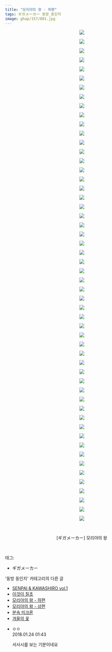 ```yaml
---
title: "모리야의 왕 - 하편"
tags: ギガメーカー 동방_동인지
image: ghap/157/001.jpg
---
```

<div class="article">
<p style="text-align: center; clear: none; float: none;"><img src="{{ site.nasurl }}/ghap/157/001.jpg"/></p>
<p style="text-align: center; clear: none; float: none;"><img src="{{ site.nasurl }}/ghap/157/002.jpg"/></p>
<p style="text-align: center; clear: none; float: none;"><img src="{{ site.nasurl }}/ghap/157/003.jpg"/></p>
<p style="text-align: center; clear: none; float: none;"><img src="{{ site.nasurl }}/ghap/157/004.jpg"/></p>
<p style="text-align: center; clear: none; float: none;"><img src="{{ site.nasurl }}/ghap/157/005.jpg"/></p>
<p style="text-align: center; clear: none; float: none;"><img src="{{ site.nasurl }}/ghap/157/006.jpg"/></p>
<p style="text-align: center; clear: none; float: none;"><img src="{{ site.nasurl }}/ghap/157/007.jpg"/></p>
<p style="text-align: center; clear: none; float: none;"><img src="{{ site.nasurl }}/ghap/157/008.jpg"/></p>
<p style="text-align: center; clear: none; float: none;"><img src="{{ site.nasurl }}/ghap/157/009.jpg"/></p>
<p style="text-align: center; clear: none; float: none;"><img src="{{ site.nasurl }}/ghap/157/010.jpg"/></p>
<p style="text-align: center; clear: none; float: none;"><img src="{{ site.nasurl }}/ghap/157/011.jpg"/></p>
<p style="text-align: center; clear: none; float: none;"><img src="{{ site.nasurl }}/ghap/157/012.jpg"/></p>
<p style="text-align: center; clear: none; float: none;"><img src="{{ site.nasurl }}/ghap/157/013.jpg"/></p>
<p style="text-align: center; clear: none; float: none;"><img src="{{ site.nasurl }}/ghap/157/014.jpg"/></p>
<p style="text-align: center; clear: none; float: none;"><img src="{{ site.nasurl }}/ghap/157/015.jpg"/></p>
<p style="text-align: center; clear: none; float: none;"><img src="{{ site.nasurl }}/ghap/157/016.jpg"/></p>
<p style="text-align: center; clear: none; float: none;"><img src="{{ site.nasurl }}/ghap/157/017.jpg"/></p>
<p style="text-align: center; clear: none; float: none;"><img src="{{ site.nasurl }}/ghap/157/018.jpg"/></p>
<p style="text-align: center; clear: none; float: none;"><img src="{{ site.nasurl }}/ghap/157/019.jpg"/></p>
<p style="text-align: center; clear: none; float: none;"><img src="{{ site.nasurl }}/ghap/157/020.jpg"/></p>
<p style="text-align: center; clear: none; float: none;"><img src="{{ site.nasurl }}/ghap/157/021.jpg"/></p>
<p style="text-align: center; clear: none; float: none;"><img src="{{ site.nasurl }}/ghap/157/022.jpg"/></p>
<p style="text-align: center; clear: none; float: none;"><img src="{{ site.nasurl }}/ghap/157/023.jpg"/></p>
<p style="text-align: center; clear: none; float: none;"><img src="{{ site.nasurl }}/ghap/157/024.jpg"/></p>
<p style="text-align: center; clear: none; float: none;"><img src="{{ site.nasurl }}/ghap/157/025.jpg"/></p>
<p style="text-align: center; clear: none; float: none;"><img src="{{ site.nasurl }}/ghap/157/026.jpg"/></p>
<p style="text-align: center; clear: none; float: none;"><img src="{{ site.nasurl }}/ghap/157/027.jpg"/></p>
<p style="text-align: center; clear: none; float: none;"><img src="{{ site.nasurl }}/ghap/157/028.jpg"/></p>
<p style="text-align: center; clear: none; float: none;"><img src="{{ site.nasurl }}/ghap/157/029.jpg"/></p>
<p style="text-align: center; clear: none; float: none;"><img src="{{ site.nasurl }}/ghap/157/030.jpg"/></p>
<p style="text-align: center; clear: none; float: none;"><img src="{{ site.nasurl }}/ghap/157/031.jpg"/></p>
<p style="text-align: center; clear: none; float: none;"><img src="{{ site.nasurl }}/ghap/157/032.jpg"/></p>
<p style="text-align: center; clear: none; float: none;"><img src="{{ site.nasurl }}/ghap/157/033.jpg"/></p>
<p style="text-align: center; clear: none; float: none;"><img src="{{ site.nasurl }}/ghap/157/034.jpg"/></p>
<p style="text-align: center; clear: none; float: none;"><img src="{{ site.nasurl }}/ghap/157/035.jpg"/></p>
<p style="text-align: center; clear: none; float: none;"><img src="{{ site.nasurl }}/ghap/157/036.jpg"/></p>
<p style="text-align: center; clear: none; float: none;"><img src="{{ site.nasurl }}/ghap/157/037.jpg"/></p>
<p style="text-align: center; clear: none; float: none;"><img src="{{ site.nasurl }}/ghap/157/038.jpg"/></p>
<p style="text-align: center; clear: none; float: none;"><img src="{{ site.nasurl }}/ghap/157/039.jpg"/></p>
<p style="text-align: center; clear: none; float: none;"><img src="{{ site.nasurl }}/ghap/157/040.jpg"/></p>
<p style="text-align: center; clear: none; float: none;"><img src="{{ site.nasurl }}/ghap/157/041.jpg"/></p>
<p style="text-align: center; clear: none; float: none;"><img src="{{ site.nasurl }}/ghap/157/042.jpg"/></p>
<p style="text-align: center; clear: none; float: none;"><img src="{{ site.nasurl }}/ghap/157/043.jpg"/></p>
<p style="text-align: center; clear: none; float: none;"><img src="{{ site.nasurl }}/ghap/157/044.jpg"/></p>
<p style="text-align: center; clear: none; float: none;"><img src="{{ site.nasurl }}/ghap/157/045.jpg"/></p>
<p style="text-align: center; clear: none; float: none;"><img src="{{ site.nasurl }}/ghap/157/046.jpg"/></p>
<p style="text-align: center; clear: none; float: none;"><img src="{{ site.nasurl }}/ghap/157/047.jpg"/></p>
<p style="text-align: center; clear: none; float: none;"><img src="{{ site.nasurl }}/ghap/157/048.jpg"/></p>
<p style="text-align: center; clear: none; float: none;"><img src="{{ site.nasurl }}/ghap/157/049.jpg"/></p>
<p style="text-align: center; clear: none; float: none;"><img src="{{ site.nasurl }}/ghap/157/050.jpg"/></p>
<p style="text-align: center; clear: none; float: none;"><img src="{{ site.nasurl }}/ghap/157/051.jpg"/></p>
<p style="text-align: center; clear: none; float: none;"><img src="{{ site.nasurl }}/ghap/157/052.jpg"/></p>
<p style="text-align: center; clear: none; float: none;"><img src="{{ site.nasurl }}/ghap/157/053.jpg"/></p>
<p style="text-align: center; clear: none; float: none;"><img src="{{ site.nasurl }}/ghap/157/054.jpg"/></p>
<p style="text-align: center; clear: none; float: none;"><br/></p>
<p style="text-align: center; clear: none; float: none;">[ギガメーカー] 모리야의 왕</p>
<p><br/></p>
</div><div class="tagTrail">
<p>태그: </p>
<ul>
<li>ギガメーカー</li>
</ul>
</div><div class="another">
<p>'동방 동인지' 카테고리의 다른 글</p>
<ul>
<li><a href="/2016-06-18-ghap_159">SENPAI &amp; KAWASHIRO vol.1</a></li>
<li><a href="/2016-06-18-ghap_158">이것이 칠초</a></li>
<li><a href="/2016-06-18-ghap_157">모리야의 왕 - 하편</a></li>
<li><a href="/2016-06-18-ghap_156">모리야의 왕 - 상편</a></li>
<li><a href="/2016-06-18-ghap_155">분속 미크론</a></li>
<li><a href="/2016-06-18-ghap_153">겨울의 꽃</a></li>
</ul>
</div><div class="cb_module cb_fluid">
<div class="cb_wrt cb_profile">
<div class="comment">
<ul>
<li class="cb_thumb_off" id="comment15181365">
<div class="cb_comment_area">
<div class="cb_info_area">
<div class="cb_section">
<span class="cb_nick_name">ㅇㅇ</span>
</div>
<div class="cb_section">
<span class="cb_date">2018.01.24 01:43 </span>
</div>
</div>
<div class="cb_dsc_comment">
<p class="cb_dsc">
											서사시를 보는 기분이네요
										</p>
</div>
</div></li>
</ul>
</div>
</div><!-- commentList close -->
</div>
<br/>
<p id="refer"></p>
<br/>

